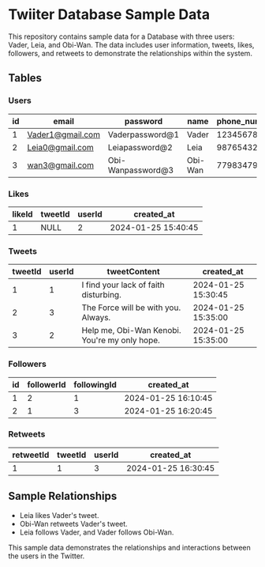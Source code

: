# Twiiter Database Sample Data

This repository contains sample data for a Database with three users: Vader, Leia, and Obi-Wan. The data includes user information, tweets, likes, followers, and retweets to demonstrate the relationships within the system.

## Tables

### Users

| id | email                | password             | name    | phone_number  | followers_count | following_count | tweet_count |
|----|----------------------|----------------------|---------|---------------|-----------------|------------------|-------------|
| 1  | Vader1@gmail.com     | Vaderpassword@1      | Vader   | 1234567890    | NULL            | NULL             | NULL        |
| 2  | Leia0@gmail.com      | Leiapassword@2       | Leia    | 987654321     | NULL            | NULL             | NULL        |
| 3  | wan3@gmail.com       | Obi-Wanpassword@3    | Obi-Wan | 7798347983   | NULL            | NULL             | NULL        |

### Likes

| likeId | tweetId | userId | created_at         |
|--------|---------|--------|---------------------|
| 1      | NULL    | 2      | 2024-01-25 15:40:45 |

### Tweets

| tweetId | userId | tweetContent                            | created_at         |
|---------|--------|-----------------------------------------|---------------------|
| 1       | 1      | I find your lack of faith disturbing.   | 2024-01-25 15:30:45 |
| 2       | 3      | The Force will be with you. Always.      | 2024-01-25 15:35:00 |
| 3       | 2      | Help me, Obi-Wan Kenobi. You're my only hope. | 2024-01-25 15:35:00 |

### Followers

| id | followerId | followingId | created_at         |
|----|------------|-------------|---------------------|
| 1  | 2          | 1           | 2024-01-25 16:10:45 |
| 2  | 1          | 3           | 2024-01-25 16:20:45 |

### Retweets

| retweetId | tweetId | userId | created_at         |
|-----------|---------|--------|---------------------|
| 1         | 1       | 3      | 2024-01-25 16:30:45 |

## Sample Relationships

- Leia likes Vader's tweet.
- Obi-Wan retweets Vader's tweet.
- Leia follows Vader, and Vader follows Obi-Wan.

This sample data demonstrates the relationships and interactions between the users in the Twitter.

